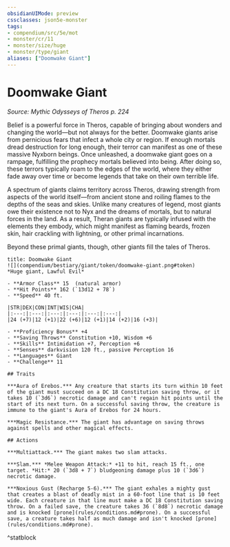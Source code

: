 ```yaml
---
obsidianUIMode: preview
cssclasses: json5e-monster
tags:
- compendium/src/5e/mot
- monster/cr/11
- monster/size/huge
- monster/type/giant
aliases: ["Doomwake Giant"]
---
```

# Doomwake Giant
*Source: Mythic Odysseys of Theros p. 224*  

Belief is a powerful force in Theros, capable of bringing about wonders and changing the world—but not always for the better. Doomwake giants arise from pernicious fears that infect a whole city or region. If enough mortals dread destruction for long enough, their terror can manifest as one of these massive Nyxborn beings. Once unleashed, a doomwake giant goes on a rampage, fulfilling the prophecy mortals believed into being. After doing so, these terrors typically roam to the edges of the world, where they either fade away over time or become legends that take on their own terrible life.

A spectrum of giants claims territory across Theros, drawing strength from aspects of the world itself—from ancient stone and roiling flames to the depths of the seas and skies. Unlike many creatures of legend, most giants owe their existence not to Nyx and the dreams of mortals, but to natural forces in the land. As a result, Theran giants are typically infused with the elements they embody, which might manifest as flaming beards, frozen skin, hair crackling with lightning, or other primal incarnations.

Beyond these primal giants, though, other giants fill the tales of Theros.

```ad-statblock
title: Doomwake Giant
![](compendium/bestiary/giant/token/doomwake-giant.png#token)
*Huge giant, Lawful Evil*

- **Armor Class** 15  (natural armor)
- **Hit Points** 162 (`13d12 + 78`)
- **Speed** 40 ft.

|STR|DEX|CON|INT|WIS|CHA|
|:---:|:---:|:---:|:---:|:---:|:---:|
|24 (+7)|12 (+1)|22 (+6)|12 (+1)|14 (+2)|16 (+3)|

- **Proficiency Bonus** +4
- **Saving Throws** Constitution +10, Wisdom +6
- **Skills** Intimidation +7, Perception +6
- **Senses** darkvision 120 ft., passive Perception 16
- **Languages** Giant
- **Challenge** 11

## Traits

***Aura of Erebos.*** Any creature that starts its turn within 10 feet of the giant must succeed on a DC 18 Constitution saving throw, or it takes 10 (`3d6`) necrotic damage and can't regain hit points until the start of its next turn. On a successful saving throw, the creature is immune to the giant's Aura of Erebos for 24 hours.

***Magic Resistance.*** The giant has advantage on saving throws against spells and other magical effects.

## Actions

***Multiattack.*** The giant makes two slam attacks.

***Slam.*** *Melee Weapon Attack:* +11 to hit, reach 15 ft., one target. *Hit:* 20 (`3d8 + 7`) bludgeoning damage plus 10 (`3d6`) necrotic damage.

***Noxious Gust (Recharge 5-6).*** The giant exhales a mighty gust that creates a blast of deadly mist in a 60-foot line that is 10 feet wide. Each creature in that line must make a DC 18 Constitution saving throw. On a failed save, the creature takes 36 (`8d8`) necrotic damage and is knocked [prone](rules/conditions.md#prone). On a successful save, a creature takes half as much damage and isn't knocked [prone](rules/conditions.md#prone).
```
^statblock
